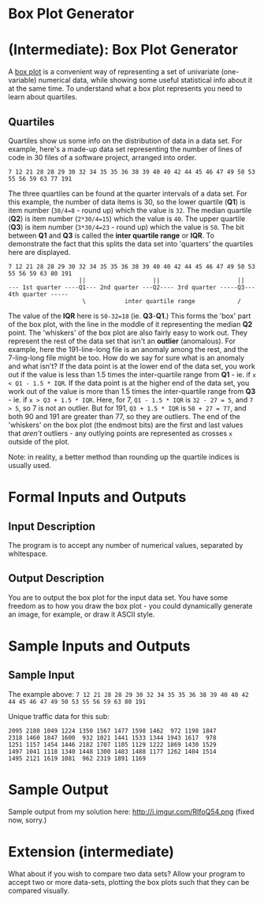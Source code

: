 # Box Plot Generator
<div class="md"><h1><a href="#IntermediateIcon"></a> <strong>(Intermediate)</strong>: Box Plot Generator</h1>
<p>A <a href="http://en.wikipedia.org/wiki/Box_plot">box plot</a> is a convenient way of representing a set of univariate (one-variable) numerical data, while showing some useful statistical info about it at the same time. To understand what a box plot represents you need to learn about quartiles.</p>
<h2>Quartiles</h2>
<p>Quartiles show us some info on the distribution of data in a data set. For example, here's a made-up data set representing the number of lines of code in 30 files of a software project, arranged into order.</p>
<pre><code>7 12 21 28 28 29 30 32 34 35 35 36 38 39 40 40 42 44 45 46 47 49 50 53 55 56 59 63 77 191
</code></pre>
<p>The three quartiles can be found at the quarter intervals of a data set. For this example, the number of data items is 30, so the lower quartile (<strong>Q1</strong>) is item number (<code>30/4=8</code> - round up) which the value is <code>32</code>. The median quartile (<strong>Q2</strong>) is item number (<code>2*30/4=15</code>) which the value is <code>40</code>. The upper quartile (<strong>Q3</strong>) is item number (<code>3*30/4=23</code> - round up) which the value is <code>50</code>. The bit between <strong>Q1</strong> and <strong>Q3</strong> is called the <strong>inter quartile range</strong> or <strong>IQR</strong>. To demonstrate the fact that this splits the data set into 'quarters' the quartiles here are displayed.</p>
<pre><code>7 12 21 28 28 29 30 32 34 35 35 36 38 39 40 40 42 44 45 46 47 49 50 53 55 56 59 63 80 191
                    ||                   ||                      ||
--- 1st quarter ----Q1--- 2nd quarter ---Q2---- 3rd quarter -----Q3--- 4th quarter -----
                     \           inter quartile range            /
</code></pre>
<p>The value of the <strong>IQR</strong> here is <code>50-32=18</code> (ie. <strong>Q3</strong>-<strong>Q1</strong>.) This forms the 'box' part of the box plot, with the line in the moddle of it representing the median <strong>Q2</strong> point. The 'whiskers' of the box plot are also fairly easy to work out. They represent the rest of the data set that isn't an <strong>outlier</strong> (anomalous). For example, here the 191-line-long file is an anomaly among the rest, and the 7-ling-long file might be too. How do we say for sure what is an anomaly and what isn't? If the data point is at the lower end of the data set, you work out if the value is less than 1.5 times the inter-quartile range from <strong>Q1</strong> - ie. if <code>x &lt; Q1 - 1.5 * IQR</code>. If the data point is at the higher end of the data set, you work out of the value is more than 1.5 times the inter-quartile range from <strong>Q3</strong> - ie. if <code>x &gt; Q3 + 1.5 * IQR</code>. Here, for 7, <code>Q1 - 1.5 * IQR</code> is <code>32 - 27 = 5</code>, and <code>7 &gt; 5</code>, so 7 is not an outlier. But for 191, <code>Q3 + 1.5 * IQR</code> is <code>50 + 27 = 77</code>, and both 90 and 191 are greater than 77, so they are outliers. The end of the 'whiskers' on the box plot (the endmost bits) are the first and last values that <em>aren't</em> outliers - any outlying points are represented as crosses <code>x</code> outside of the plot.</p>
<p>Note: in reality, a better method than rounding up the quartile indices is usually used.</p>
<h1>Formal Inputs and Outputs</h1>
<h2>Input Description</h2>
<p>The program is to accept any number of numerical values, separated by whitespace.</p>
<h2>Output Description</h2>
<p>You are to output the box plot for the input data set. You have some freedom as to how you draw the box plot - you could dynamically generate an image, for example, or draw it ASCII style.</p>
<h1>Sample Inputs and Outputs</h1>
<h2>Sample Input</h2>
<p>The example above: <code>7 12 21 28 28 29 30 32 34 35 35 36 38 39 40 40 42 44 45 46 47 49 50 53 55 56 59 63 80 191</code></p>
<p>Unique traffic data for this sub:</p>
<pre><code>2095 2180 1049 1224 1350 1567 1477 1598 1462  972 1198 1847
2318 1460 1847 1600  932 1021 1441 1533 1344 1943 1617  978
1251 1157 1454 1446 2182 1707 1105 1129 1222 1869 1430 1529
1497 1041 1118 1340 1448 1300 1483 1488 1177 1262 1404 1514
1495 2121 1619 1081  962 2319 1891 1169
</code></pre>
<h1>Sample Output</h1>
<p>Sample output from my solution here: <a href="http://i.imgur.com/RIfoQ54.png">http://i.imgur.com/RIfoQ54.png</a> (fixed now, sorry.)</p>
<h1>Extension (intermediate)</h1>
<p>What about if you wish to compare two data sets? Allow your program to accept two or more data-sets, plotting the box plots such that they can be compared visually.</p>
</div>
